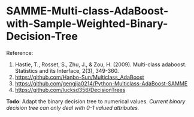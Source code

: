 # SAMME-Multi-class-AdaBoost-with-Sample-Weighted-Binary-Decision-Tree

Reference:
1. Hastie, T., Rosset, S., Zhu, J., & Zou, H. (2009). Multi-class adaboost. Statistics and its Interface, 2(3), 349-360.
2. https://github.com/Hanbo-Sun/Multiclass_AdaBoost
3. https://github.com/gengjia0214/Python-Multiclass-AdaBoost-SAMME
4. https://github.com/lucksd356/DecisionTrees

**Todo**: Adapt the binary decision tree to numerical values.
*Current binary decision tree can only deal with 0-1 valued attributes.*
